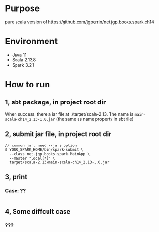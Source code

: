 # Purpose
pure scala version of https://github.com/jgperrin/net.jgp.books.spark.ch14

# Environment
- Java 11
- Scala 2.13.8
- Spark 3.2.1

# How to run
## 1, sbt package, in project root dir
When success, there a jar file at ./target/scala-2.13. The name is `main-scala-ch14_2.13-1.0.jar` (the same as name property in sbt file)


## 2, submit jar file, in project root dir
```
// common jar, need --jars option
$ YOUR_SPARK_HOME/bin/spark-submit \
  --class net.jgp.books.spark.MainApp \
  --master "local[*]" \
  target/scala-2.13/main-scala-ch14_2.13-1.0.jar
```

## 3, print

### Case: ??
```

```

## 4, Some diffcult case

### ???